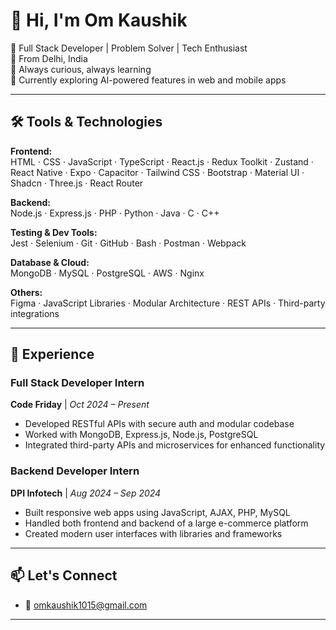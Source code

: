 # 👋 Hi, I'm Om Kaushik

🚀 Full Stack Developer | Problem Solver | Tech Enthusiast  
📍 From Delhi, India  
🧠 Always curious, always learning  
🌱 Currently exploring AI-powered features in web and mobile apps

---

## 🛠️ Tools & Technologies

**Frontend:**  
HTML · CSS · JavaScript · TypeScript · React.js · Redux Toolkit · Zustand · React Native · Expo · Capacitor · Tailwind CSS · Bootstrap · Material UI · Shadcn · Three.js · React Router

**Backend:**  
Node.js · Express.js · PHP · Python · Java · C · C++

**Testing & Dev Tools:**  
Jest · Selenium · Git · GitHub · Bash · Postman · Webpack

**Database & Cloud:**  
MongoDB · MySQL · PostgreSQL · AWS · Nginx

**Others:**  
Figma · JavaScript Libraries · Modular Architecture · REST APIs · Third-party integrations

---

## 💼 Experience

### Full Stack Developer Intern  
**Code Friday** | *Oct 2024 – Present*  
- Developed RESTful APIs with secure auth and modular codebase  
- Worked with MongoDB, Express.js, Node.js, PostgreSQL  
- Integrated third-party APIs and microservices for enhanced functionality  

### Backend Developer Intern  
**DPI Infotech** | *Aug 2024 – Sep 2024*  
- Built responsive web apps using JavaScript, AJAX, PHP, MySQL  
- Handled both frontend and backend of a large e-commerce platform  
- Created modern user interfaces with libraries and frameworks  

---

## 📫 Let's Connect
- 📧 omkaushik1015@gmail.com

---

